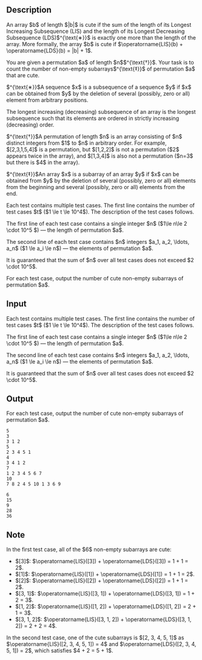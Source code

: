 ## Description

<div><p>    </p><p>An array $b$ of length $|b|$ is <span class="tex-font-style-it">cute</span> if the sum of the length of its Longest Increasing Subsequence (LIS) and the length of its Longest Decreasing Subsequence (LDS)$^{\text{∗}}$ is <span class="tex-font-style-bf">exactly</span> one more than the length of the array. More formally, the array $b$ is cute if $\operatorname{LIS}(b) + \operatorname{LDS}(b) = |b| + 1$.</p><p>You are given a permutation $a$ of length $n$$^{\text{†}}$. Your task is to count the number of non-empty subarrays$^{\text{‡}}$ of permutation $a$ that are cute.</p><div class="statement-footnote"><p>$^{\text{∗}}$A sequence $x$ is a subsequence of a sequence $y$ if $x$ can be obtained from $y$ by the deletion of several (possibly, zero or all) element from arbitrary positions. </p><p>The longest increasing (decreasing) subsequence of an array is the longest subsequence such that its elements are ordered in strictly increasing (decreasing) order.</p><p>$^{\text{†}}$A permutation of length $n$ is an array consisting of $n$ distinct integers from $1$ to $n$ in arbitrary order. For example, $[2,3,1,5,4]$ is a permutation, but $[1,2,2]$ is not a permutation ($2$ appears twice in the array), and $[1,3,4]$ is also not a permutation ($n=3$ but there is $4$ in the array). </p><p>$^{\text{‡}}$An array $x$ is a subarray of an array $y$ if $x$ can be obtained from $y$ by the deletion of several (possibly, zero or all) elements from the beginning and several (possibly, zero or all) elements from the end. </p></div></div><div class="input-specification"><p>Each test contains multiple test cases. The first line contains the number of test cases $t$ ($1 \le t \le 10^4$). The description of the test cases follows. </p><p>The first line of each test case contains a single integer $n$ ($1\le n\le 2 \cdot 10^5 $)&nbsp;— the length of permutation $a$.</p><p>The second line of each test case contains $n$ integers $a_1, a_2, \ldots, a_n$ ($1 \le a_i \le n$)&nbsp;— the elements of permutation $a$.</p><p>It is guaranteed that the sum of $n$ over all test cases does not exceed $2 \cdot 10^5$. </p></div><div class="output-specification"><p>For each test case, output the number of cute non-empty subarrays of permutation $a$.</p></div>

## Input

<p>Each test contains multiple test cases. The first line contains the number of test cases $t$ ($1 \le t \le 10^4$). The description of the test cases follows. </p><p>The first line of each test case contains a single integer $n$ ($1\le n\le 2 \cdot 10^5 $)&nbsp;— the length of permutation $a$.</p><p>The second line of each test case contains $n$ integers $a_1, a_2, \ldots, a_n$ ($1 \le a_i \le n$)&nbsp;— the elements of permutation $a$.</p><p>It is guaranteed that the sum of $n$ over all test cases does not exceed $2 \cdot 10^5$. </p>

## Output

<p>For each test case, output the number of cute non-empty subarrays of permutation $a$.</p>





```input1|2,3,6,7,10,11
5
3
3 1 2
5
2 3 4 5 1
4
3 4 1 2
7
1 2 3 4 5 6 7
10
7 8 2 4 5 10 1 3 6 9
```




```output1
6
15
9
28
36
```



## Note

<p>In the first test case, all of the $6$ non-empty subarrays are cute:</p><ul><li> $[3]$: $\operatorname{LIS}([3]) + \operatorname{LDS}([3]) = 1 + 1 = 2$.</li><li> $[1]$: $\operatorname{LIS}([1]) + \operatorname{LDS}([1]) = 1 + 1 = 2$.</li><li> $[2]$: $\operatorname{LIS}([2]) + \operatorname{LDS}([2]) = 1 + 1 = 2$.</li><li> $[3, 1]$: $\operatorname{LIS}([3, 1]) + \operatorname{LDS}([3, 1]) = 1 + 2 = 3$.</li><li> $[1, 2]$: $\operatorname{LIS}([1, 2]) + \operatorname{LDS}([1, 2]) = 2 + 1 = 3$.</li><li> $[3, 1, 2]$: $\operatorname{LIS}([3, 1, 2]) + \operatorname{LDS}([3, 1, 2]) = 2 + 2 = 4$.</li></ul><p>In the second test case, one of the cute subarrays is $[2, 3, 4, 5, 1]$ as $\operatorname{LIS}([2, 3, 4, 5, 1]) = 4$ and $\operatorname{LDS}([2, 3, 4, 5, 1]) = 2$, which satisfies $4 + 2 = 5 + 1$.</p>
